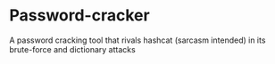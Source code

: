# Password-cracker

A password cracking tool that rivals hashcat (sarcasm intended) in its brute-force and dictionary attacks
